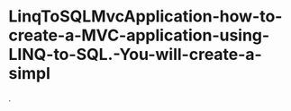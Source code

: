 # LinqToSQLMvcApplication-how-to-create-a-MVC-application-using-LINQ-to-SQL.-You-will-create-a-simpl
.
